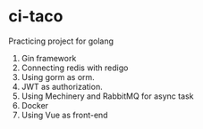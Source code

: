 # ci-taco
Practicing project for golang
1. Gin framework
2. Connecting redis with redigo
3. Using gorm as orm.
4. JWT as authorization.
5. Using Mechinery and RabbitMQ for async task
6. Docker
7. Using Vue as front-end


